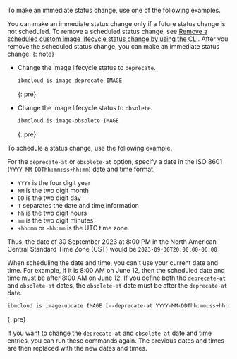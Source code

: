 To make an immediate status change, use one of the following examples.

You can make an immediate status change only if a future status change is not scheduled. To remove a scheduled status change, see [Remove a scheduled custom image lifecycle status change by using the CLI](/docs/vpc?topic=vpc-managing-custom-images&interface=cli#schedule-reset-ilm-status-change-cli). After you remove the scheduled status change, you can make an immediate status change.
{: note}

- Change the image lifecycle status to `deprecate`.

    ```sh
    ibmcloud is image-deprecate IMAGE
    ```
    {: pre}

- Change the image lifecycle status to `obsolete`.

    ```sh
    ibmcloud is image-obsolete IMAGE
    ```
    {: pre}

To schedule a status change, use the following example.

For the `deprecate-at` or `obsolete-at` option, specify a date in the ISO 8601 (`YYYY-MM-DDThh:mm:ss+hh:mm`) date and time format.

* `YYYY` is the four digit year
* `MM` is the two digit month
* `DD` is the two digit day
* `T` separates the date and time information
* `hh` is the two digit hours
* `mm` is the two digit minutes
* `+hh:mm` or `-hh:mm` is the UTC time zone

Thus, the date of 30 September 2023 at 8:00 PM in the North American Central Standard Time Zone (CST) would be `2023-09-30T20:00:00-06:00`

When scheduling the date and time, you can't use your current date and time. For example, if it is 8:00 AM on June 12, then the scheduled date and time must be after 8:00 AM on June 12. If you define both the `deprecate-at` and `obsolete-at` dates, the `obsolete-at` date must be after the `deprecate-at` date.

```sh
ibmcloud is image-update IMAGE [--deprecate-at YYYY-MM-DDThh:mm:ss+hh:mm] [--obsolete-at YYYY-MM-DDThh:mm:ss+hh:mm]
```
{: pre}

If you want to change the `deprecate-at` and `obsolete-at` date and time entries, you can run these commands again. The previous dates and times are then replaced with the new dates and times.
